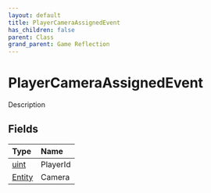 ```yaml
---
layout: default
title: PlayerCameraAssignedEvent
has_children: false
parent: Class
grand_parent: Game Reflection
---
```

# PlayerCameraAssignedEvent
Description 

## Fields

| Type | Name |
|:-------------|:--------------|
| [uint](/docs/game-reflection/components/uint) | PlayerId |
| [Entity](/docs/game-reflection/classes/entity) | Camera |

